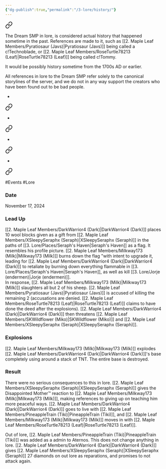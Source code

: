 ```yaml
---
{"dg-publish":true,"permalink":"/3-lore/history/"}
---
```



<div class="transclusion internal-embed is-loaded"><a class="markdown-embed-link" href="/3-lore/world-setting/dream-smp/" aria-label="Open link"><svg xmlns="http://www.w3.org/2000/svg" width="24" height="24" viewBox="0 0 24 24" fill="none" stroke="currentColor" stroke-width="2" stroke-linecap="round" stroke-linejoin="round" class="svg-icon lucide-link"><path d="M10 13a5 5 0 0 0 7.54.54l3-3a5 5 0 0 0-7.07-7.07l-1.72 1.71"></path><path d="M14 11a5 5 0 0 0-7.54-.54l-3 3a5 5 0 0 0 7.07 7.07l1.71-1.71"></path></svg></a><div class="markdown-embed">




The Dream SMP in lore, is considered actual history that happened sometime in the past. References are made to it, such as [[2. Maple Leaf Members/Pyratiosaur (Javs)\|Pyratiosaur (Javs)]] being called a c!Technoblade, or [[2. Maple Leaf Members/RoseTurtle78213 (Leaf)\|RoseTurtle78213 (Leaf)]] being called c!Tommy.

It would be possibly history sometime from the 1700s AD or earlier.

All references in lore to the Dream SMP refer solely to the canonical storylines of the server, and we do not in any way support the creators who have been found out to be bad people.

</div></div>

-

<div class="transclusion internal-embed is-loaded"><a class="markdown-embed-link" href="/3-lore/events/formation-of-stargazer/" aria-label="Open link"><svg xmlns="http://www.w3.org/2000/svg" width="24" height="24" viewBox="0 0 24 24" fill="none" stroke="currentColor" stroke-width="2" stroke-linecap="round" stroke-linejoin="round" class="svg-icon lucide-link"><path d="M10 13a5 5 0 0 0 7.54.54l3-3a5 5 0 0 0-7.07-7.07l-1.72 1.71"></path><path d="M14 11a5 5 0 0 0-7.54-.54l-3 3a5 5 0 0 0 7.07 7.07l1.71-1.71"></path></svg></a><div class="markdown-embed">






</div></div>

-

<div class="transclusion internal-embed is-loaded"><a class="markdown-embed-link" href="/3-lore/events/disbanding-of-stargazer/" aria-label="Open link"><svg xmlns="http://www.w3.org/2000/svg" width="24" height="24" viewBox="0 0 24 24" fill="none" stroke="currentColor" stroke-width="2" stroke-linecap="round" stroke-linejoin="round" class="svg-icon lucide-link"><path d="M10 13a5 5 0 0 0 7.54.54l3-3a5 5 0 0 0-7.07-7.07l-1.72 1.71"></path><path d="M14 11a5 5 0 0 0-7.54-.54l-3 3a5 5 0 0 0 7.07 7.07l1.71-1.71"></path></svg></a><div class="markdown-embed">






</div></div>

-

<div class="transclusion internal-embed is-loaded"><a class="markdown-embed-link" href="/3-lore/events/formation-of-darkpire/" aria-label="Open link"><svg xmlns="http://www.w3.org/2000/svg" width="24" height="24" viewBox="0 0 24 24" fill="none" stroke="currentColor" stroke-width="2" stroke-linecap="round" stroke-linejoin="round" class="svg-icon lucide-link"><path d="M10 13a5 5 0 0 0 7.54.54l3-3a5 5 0 0 0-7.07-7.07l-1.72 1.71"></path><path d="M14 11a5 5 0 0 0-7.54-.54l-3 3a5 5 0 0 0 7.07 7.07l1.71-1.71"></path></svg></a><div class="markdown-embed">






</div></div>

-

<div class="transclusion internal-embed is-loaded"><a class="markdown-embed-link" href="/3-lore/events/explosion-of-darkpire/" aria-label="Open link"><svg xmlns="http://www.w3.org/2000/svg" width="24" height="24" viewBox="0 0 24 24" fill="none" stroke="currentColor" stroke-width="2" stroke-linecap="round" stroke-linejoin="round" class="svg-icon lucide-link"><path d="M10 13a5 5 0 0 0 7.54.54l3-3a5 5 0 0 0-7.07-7.07l-1.72 1.71"></path><path d="M14 11a5 5 0 0 0-7.54-.54l-3 3a5 5 0 0 0 7.07 7.07l1.71-1.71"></path></svg></a><div class="markdown-embed">




#Events #Lore 
### Date
November 17, 2024
### Lead Up
[[2. Maple Leaf Members/DarkWarrior4 (Dark)\|DarkWarrior4 (Dark)]] places 10 wool blocks given as a gift from [[2. Maple Leaf Members/XSleepySeraphx (Seraph)\|XSleepySeraphx (Seraph)]] in the paths of [[3. Lore/Places/Seraph's Haven\|Seraph's Haven]] as a flag. It resembles his profile picture. [[2. Maple Leaf Members/Milkway173 (Milk)\|Milkway173 (Milk)]] burns down the flag "with intent to upgrade it, leading for [[2. Maple Leaf Members/DarkWarrior4 (Dark)\|DarkWarrior4 (Dark)]] to retaliate by burning down everything flammable in [[3. Lore/Places/Seraph's Haven\|Seraph's Haven]], as well as kill [[3. Lore/Jorje (endermen)\|Jorje (endermen)]].   
In response, [[2. Maple Leaf Members/Milkway173 (Milk)\|Milkway173 (Milk)]] slaughters all but 2 of his sheep. [[2. Maple Leaf Members/Pyratiosaur (Javs)\|Pyratiosaur (Javs)]] is accused of killing the remaining 2 (accusations are denied. [[2. Maple Leaf Members/RoseTurtle78213 (Leaf)\|RoseTurtle78213 (Leaf)]] claims to have done the deed after the explosions). [[2. Maple Leaf Members/DarkWarrior4 (Dark)\|DarkWarrior4 (Dark)]] then threatens [[2. Maple Leaf Members/SKWildflower (Miko)\|SKWildflower (Miko)]] and [[2. Maple Leaf Members/XSleepySeraphx (Seraph)\|XSleepySeraphx (Seraph)]].
### Explosions
[[2. Maple Leaf Members/Milkway173 (Milk)\|Milkway173 (Milk)]] explodes [[2. Maple Leaf Members/DarkWarrior4 (Dark)\|DarkWarrior4 (Dark)]]'s base completely using around a stack of TNT. The entire base is destroyed.
### Result
There were no serious consequences to this in lore. [[2. Maple Leaf Members/XSleepySeraphx (Seraph)\|XSleepySeraphx (Seraph)]] gives the Disappointed Mother™️ reaction to [[2. Maple Leaf Members/Milkway173 (Milk)\|Milkway173 (Milk)]], making references to giving up on teaching him more peaceful ways. [[2. Maple Leaf Members/DarkWarrior4 (Dark)\|DarkWarrior4 (Dark)]] goes to live with [[2. Maple Leaf Members/PineappleTrain (Tiki)\|PineappleTrain (Tiki)]], and [[2. Maple Leaf Members/Milkway173 (Milk)\|Milkway173 (Milk)]] moves in with [[2. Maple Leaf Members/RoseTurtle78213 (Leaf)\|RoseTurtle78213 (Leaf)]].

Out of lore, [[2. Maple Leaf Members/PineappleTrain (Tiki)\|PineappleTrain (Tiki)]] was added as a admin to Aternos. This does not change anything in lore. [[2. Maple Leaf Members/DarkWarrior4 (Dark)\|DarkWarrior4 (Dark)]] gives [[2. Maple Leaf Members/XSleepySeraphx (Seraph)\|XSleepySeraphx (Seraph)]] 27 diamonds on out lore as reparations, and promises to not attack again.

</div></div>

